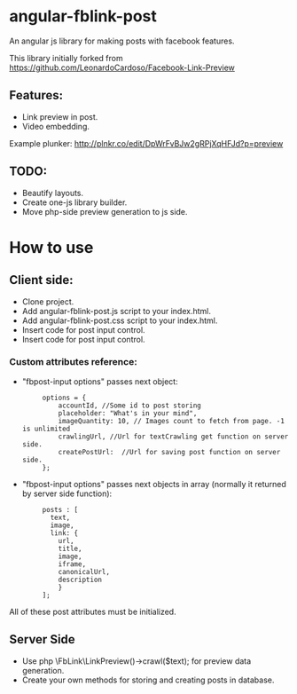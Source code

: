 angular-fblink-post
===================

An angular js library for making posts with facebook features.

This library initially forked from https://github.com/LeonardoCardoso/Facebook-Link-Preview

Features:
----------
 * Link preview in post.
 * Video embedding.
 
Example plunker: http://plnkr.co/edit/DpWrFvBJw2gRPjXqHFJd?p=preview


TODO:
----------
 * Beautify layouts.
 * Create one-js library builder.
 * Move php-side preview generation to js side.


# How to use

## Client side:
 * Clone project.
 * Add angular-fblink-post.js script to your index.html.
 * Add angular-fblink-post.css script to your index.html.
 * Insert code <fbpost-input options='options'></fbpost-input> for post input control.
 * Insert code <fbpost-layout posts="posts"></fbpost-layout> for post input control.
  
### Custom attributes reference:
 * "fbpost-input options" passes next object:
            
            options = {
                accountId, //Some id to post storing
                placeholder: "What's in your mind",
                imageQuantity: 10, // Images count to fetch from page. -1 is unlimited
                crawlingUrl, //Url for textCrawling get function on server side.
                createPostUrl:  //Url for saving post function on server side.
            };
            
 * "fbpost-input options" passes next objects in array (normally it returned by server side function):

            posts : [
              text,
              image,
              link: {
                url,
                title,
                image,
                iframe,
                canonicalUrl,
                description
                }
            ];
            
All of these post attributes must be initialized.
    
## Server Side
 * Use php \FbLink\LinkPreview()->crawl($text); for preview data generation.
 * Create your own methods for storing and creating posts in database.


  
